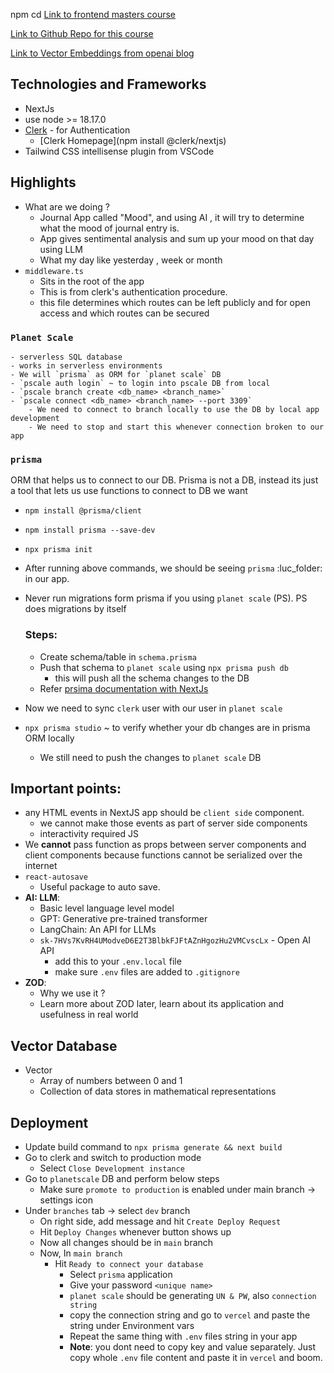 npm cd
[Link to frontend masters course](https://frontendmasters.com/courses/fullstack-app-next-v3/)

[Link to Github Repo for this course](https://github.com/Hendrixer/fullstack-ai-nextjs)

[Link to Vector Embeddings from openai blog](https://openai.com/blog/introducing-text-and-code-embeddings)



## Technologies and Frameworks

- NextJs
- use node >= 18.17.0
- [Clerk](https://clerk.com/) - for Authentication
	- [Clerk Homepage](npm install @clerk/nextjs)
- Tailwind CSS intellisense plugin from VSCode


## Highlights

-  What are we doing ?
	- Journal App called "Mood", and using AI , it will try to determine what the mood of journal entry is.
	- App gives sentimental analysis and sum up your mood on that day using LLM
	- What my day like yesterday , week or month
- `middleware.ts`
	- Sits in the root of the app
	- This is from clerk's authentication procedure.
	- this file determines which routes can be left publicly and for open access and which routes can be secured

###  `Planet Scale`
	- serverless SQL database
	- works in serverless environments
	- We will `prisma` as ORM for `planet scale` DB
	- `pscale auth login` ~ to login into pscale DB from local
	- `pscale branch create <db_name> <branch_name>`
	- `pscale connect <db_name> <branch_name> --port 3309`
		- We need to connect to branch locally to use the DB by local app development
		- We need to stop and start this whenever connection broken to our app
### `prisma`

ORM that helps us to connect to our DB. Prisma is not a DB, instead its just a tool that lets us use functions to connect to DB we want

- `npm install @prisma/client`
- `npm install prisma --save-dev`
- `npx prisma init`

- After running above commands, we should be seeing  `prisma` :luc_folder: in our app.
- Never run migrations form prisma if you using `planet scale` (PS). PS does migrations by itself


	### Steps:
	
	- Create schema/table in `schema.prisma`
	- Push that schema to `planet scale` using `npx prisma push db`
		- this will push all the schema changes to the DB
	- Refer [prsima documentation with NextJs](https://www.prisma.io/docs/nextjs)

- Now we need to sync `clerk` user with our user in `planet scale`
- `npx prisma studio` ~ to verify whether your db changes are in prisma ORM locally
	- We still need to push the changes to `planet scale` DB




## Important points:

- any HTML events in NextJS app should be `client side` component.
	- we cannot make those events as part of server side components
	- interactivity required JS
- We **cannot** pass function as props between server components and client components because functions cannot be serialized over the internet
-  `react-autosave`
	- Useful package to auto save.
- **AI: LLM**:
	- Basic level language level model
	- GPT: Generative pre-trained transformer
	- LangChain: An API for LLMs
	- `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` - Open AI API
		- add this to your `.env.local` file
		- make sure `.env` files are added to `.gitignore`
- **ZOD**:
	- Why we use it ?
	- Learn more about ZOD later, learn about its application and usefulness in real world



## Vector Database

- Vector
	- Array of numbers between 0 and 1
	- Collection of data stores in mathematical representations


## Deployment

 - Update build command to `npx prisma generate && next build`
 - Go to clerk and switch to production mode
	 - Select `Close Development instance`
- Go to `planetscale` DB and perform below steps
	- Make sure `promote to production` is enabled under main branch -> settings icon
- Under `branches` tab -> select `dev` branch
	- On right side, add message and hit `Create Deploy Request`
	- Hit `Deploy Changes` whenever button shows up
	- Now all changes should be in `main` branch
	- Now, In `main branch`
		- Hit `Ready to connect your database`
			- Select `prisma` application
			- Give your password `<unique name>`
			- `planet scale` should be generating `UN & PW`, also `connection string`
			- copy the connection string and go to `vercel` and paste the string under Environment vars
			- Repeat the same thing with `.env` files string in your app
			- **Note**: you dont need to copy key and value separately.  Just copy whole `.env` file content and paste it in `vercel` and boom.